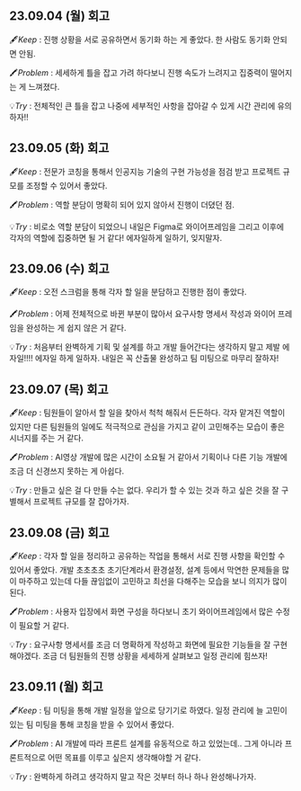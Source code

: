 ## 23.09.04 (월) 회고

🖋️*Keep* : 진행 상황을 서로 공유하면서 동기화 하는 게 좋았다. 한 사람도 동기화 안되면 안됨.

🖍️*Problem* : 세세하게 틀을 잡고 가려 하다보니 진행 속도가 느려지고 집중력이 떨어지는 게 느껴졌다. 

💡*Try* :  전체적인 큰 틀을 잡고 나중에 세부적인 사항을 잡아갈 수 있게 시간 관리에 유의하자!!

## 23.09.05 (화) 회고

🖋️*Keep* : 전문가 코칭을 통해서 인공지능 기술의 구현 가능성을 점검 받고 프로젝트 규모를 조정할 수 있어서 좋았다. 

🖍️*Problem* : 역할 분담이 명확히 되어 있지 않아서 진행이 더뎠던 점. 

💡*Try* :  비로소 역할 분담이 되었으니 내일은 Figma로 와이어프레임을 그리고 이후에 각자의 역할에 집중하면 될 거 같다! 에자일하게 일하기, 잊지말자.

## 23.09.06 (수) 회고

🖋️*Keep* : 오전 스크럼을 통해 각자 할 일을 분담하고 진행한 점이 좋았다. 

🖍️*Problem* : 어제 전체적으로 바뀐 부분이 많아서 요구사항 명세서 작성과 와이어 프레임을 완성하는 게 쉽지 않은 거 같다. 

💡*Try* :  처음부터 완벽하게 기획 및 설계를 하고 개발 들어간다는 생각하지 말고 제발 에자일!!!! 에자일 하게 일하자. 내일은 꼭 산출물 완성하고 팀 미팅으로 마무리 잘하자!

## 23.09.07 (목) 회고

🖋️*Keep* : 팀원들이 알아서 할 일을 찾아서 척척 해줘서 든든하다. 각자 맡겨진 역할이 있지만 다른 팀원들의 일에도 적극적으로 관심을 가지고 같이 고민해주는 모습이 좋은 시너지를 주는 거 같다. 

🖍️*Problem* : AI영상 개발에 많은 시간이 소요될 거 같아서 기획이나 다른 기능 개발에 조금 더 신경쓰지 못하는 게 아쉽다. 

💡*Try* :  만들고 싶은 걸 다 만들 수는 없다. 우리가 할 수 있는 것과 하고 싶은 것을 잘 구별해서 프로젝트 규모를 잘 잡아가자.


## 23.09.08 (금) 회고

🖋️*Keep* : 각자 할 일을 정리하고 공유하는 작업을 통해서 서로 진행 사항을 확인할 수 있어서 좋았다. 개발 초초초초 초기단계라서 환경설정, 설계 등에서 막연한 문제들을 많이 마주하고 있는데 다들 끊임없이 고민하고 최선을 다해주는 모습을 보니 의지가 많이 된다. 

🖍️*Problem* : 사용자 입장에서 화면 구성을 하다보니 초기 와이어프레임에서 많은 수정이 필요할 거 같다. 

💡*Try* :  요구사항 명세서를 조금 더 명확하게 작성하고 화면에 필요한 기능들을 잘 구현해야겠다. 조금 더 팀원들의 진행 상황을 세세하게 살펴보고 일정 관리에 힘쓰자!

## 23.09.11 (월) 회고

🖋️*Keep* : 팀 미팅을 통해 개발 일정을 앞으로 당기기로 하였다. 일정 관리에 늘 고민이 있는 팀 미팅을 통해 코칭을 받을 수 있어서 좋았다. 

🖍️*Problem* : AI 개발에 따라 프론트 설계를 유동적으로 하고 있었는데.. 그게 아니라 프론트적으로 어떤 목표를 이루고 싶은지 생각해야할 거 같다. 

💡*Try* :   완벽하게 하려고 생각하지 말고 작은 것부터 하나 하나 완성해나가자.

